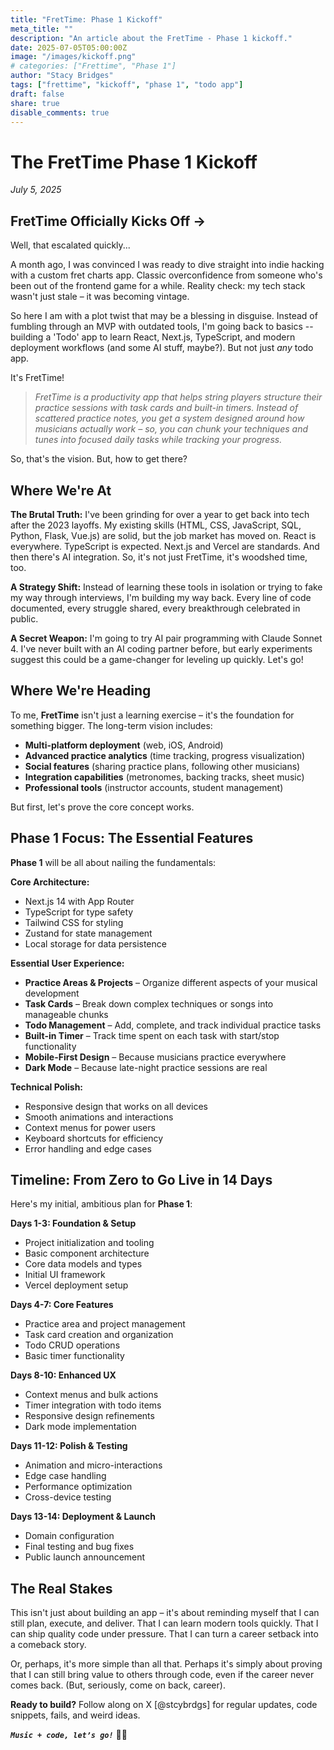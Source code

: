 ```yaml
---
title: "FretTime: Phase 1 Kickoff"
meta_title: ""
description: "An article about the FretTime - Phase 1 kickoff."
date: 2025-07-05T05:00:00Z
image: "/images/kickoff.png"
# categories: ["Frettime", "Phase 1"]
author: "Stacy Bridges"
tags: ["frettime", "kickoff", "phase 1", "todo app"]
draft: false
share: true
disable_comments: true
---
```


# The FretTime Phase 1 Kickoff

_July 5, 2025_

## FretTime Officially Kicks Off ->

Well, that escalated quickly...

A month ago, I was convinced I was ready to dive straight into indie hacking with a custom fret charts app. Classic overconfidence from someone who's been out of the frontend game for a while. Reality check: my tech stack wasn't just stale – it was becoming vintage.

So here I am with a plot twist that may be a blessing in disguise. Instead of fumbling through an MVP with outdated tools, I'm going back to basics -- building a 'Todo' app to learn React, Next.js, TypeScript, and modern deployment workflows (and some AI stuff, maybe?). But not just _any_ todo app.

It's FretTime!

> _FretTime is a productivity app that helps string players structure their practice sessions with task cards and built-in timers. Instead of scattered practice notes, you get a system designed around how musicians actually work – so, you can chunk your techniques and tunes into focused daily tasks while tracking your progress._

So, that's the vision. But, how to get there?

## Where We're At

**The Brutal Truth:** I've been grinding for over a year to get back into tech after the 2023 layoffs. My existing skills (HTML, CSS, JavaScript, SQL, Python, Flask, Vue.js) are solid, but the job market has moved on. React is everywhere. TypeScript is expected. Next.js and Vercel are standards. And then there's AI integration. So, it's not just FretTime, it's woodshed time, too.

**A Strategy Shift:** Instead of learning these tools in isolation or trying to fake my way through interviews, I'm building my way back. Every line of code documented, every struggle shared, every breakthrough celebrated in public.

**A Secret Weapon:** I'm going to try AI pair programming with Claude Sonnet 4. I've never built with an AI coding partner before, but early experiments suggest this could be a game-changer for leveling up quickly. Let's go!

## Where We're Heading

To me, **FretTime** isn't just a learning exercise – it's the foundation for something bigger. The long-term vision includes:

- **Multi-platform deployment** (web, iOS, Android)
- **Advanced practice analytics** (time tracking, progress visualization)
- **Social features** (sharing practice plans, following other musicians)
- **Integration capabilities** (metronomes, backing tracks, sheet music)
- **Professional tools** (instructor accounts, student management)

But first, let's prove the core concept works.

## Phase 1 Focus: The Essential Features

**Phase 1** will be all about nailing the fundamentals:

**Core Architecture:**

- Next.js 14 with App Router
- TypeScript for type safety
- Tailwind CSS for styling
- Zustand for state management
- Local storage for data persistence

**Essential User Experience:**

- **Practice Areas & Projects** – Organize different aspects of your musical development
- **Task Cards** – Break down complex techniques or songs into manageable chunks
- **Todo Management** – Add, complete, and track individual practice tasks
- **Built-in Timer** – Track time spent on each task with start/stop functionality
- **Mobile-First Design** – Because musicians practice everywhere
- **Dark Mode** – Because late-night practice sessions are real

**Technical Polish:**

- Responsive design that works on all devices
- Smooth animations and interactions
- Context menus for power users
- Keyboard shortcuts for efficiency
- Error handling and edge cases

## Timeline: From Zero to Go Live in 14 Days

Here's my initial, ambitious plan for **Phase 1**:

**Days 1-3: Foundation & Setup**

- Project initialization and tooling
- Basic component architecture
- Core data models and types
- Initial UI framework
- Vercel deployment setup

**Days 4-7: Core Features**

- Practice area and project management
- Task card creation and organization
- Todo CRUD operations
- Basic timer functionality

**Days 8-10: Enhanced UX**

- Context menus and bulk actions
- Timer integration with todo items
- Responsive design refinements
- Dark mode implementation

**Days 11-12: Polish & Testing**

- Animation and micro-interactions
- Edge case handling
- Performance optimization
- Cross-device testing

**Days 13-14: Deployment & Launch**

- Domain configuration
- Final testing and bug fixes
- Public launch announcement

## The Real Stakes

This isn't just about building an app – it's about reminding myself that I can still plan, execute, and deliver. That I can learn modern tools quickly. That I can ship quality code under pressure. That I can turn a career setback into a comeback story.

Or, perhaps, it's more simple than all that. Perhaps it's simply about proving that I can still bring value to others through code, even if the career never comes back. (But, seriously, come on back, career).

**Ready to build?** Follow along on X [@stcybrdgs] for regular updates, code snippets, fails, and weird ideas.

**_`Music + code, let’s go!`_** 🎸🚀
